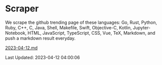 # Scraper

We scrape the github trending page of these languages: Go, Rust, Python, Ruby, C++, C, Java, Shell, Makefile, Swift, Objective-C, Kotlin, Jupyter-Notebook, HTML, JavaScript, TypeScript, CSS, Vue, TeX, Markdown, and push a markdown result everyday.

[2023-04-12.md](https://github.com/yangwenmai/github-trending-backup/blob/master/2023-04-12.md)

Last Updated: 2023-04-12 04:00:06